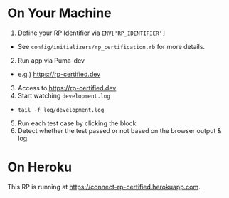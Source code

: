 # On Your Machine

1. Define your RP Identifier via `ENV['RP_IDENTIFIER']`
  * See `config/initializers/rp_certification.rb` for more details.
2. Run app via Puma-dev
  * e.g.) https://rp-certified.dev
3. Access to https://rp-certified.dev
4. Start watching `development.log`
  * `tail -f log/development.log`
5. Run each test case by clicking the block
6. Detect whether the test passed or not based on the browser output & log.

# On Heroku

This RP is running at https://connect-rp-certified.herokuapp.com.
